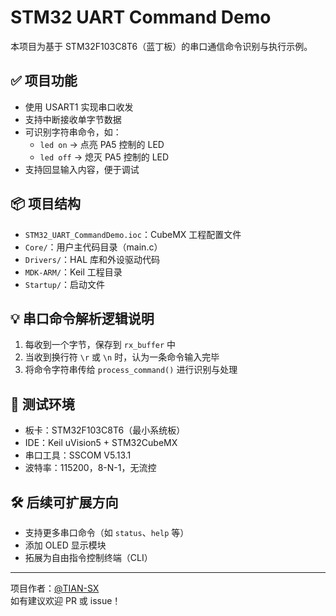 # STM32 UART Command Demo

本项目为基于 STM32F103C8T6（蓝丁板）的串口通信命令识别与执行示例。

## ✅ 项目功能

- 使用 USART1 实现串口收发
- 支持中断接收单字节数据
- 可识别字符串命令，如：
  - `led on` → 点亮 PA5 控制的 LED
  - `led off` → 熄灭 PA5 控制的 LED
- 支持回显输入内容，便于调试

## 📦 项目结构

- `STM32_UART_CommandDemo.ioc`：CubeMX 工程配置文件
- `Core/`：用户主代码目录（main.c）
- `Drivers/`：HAL 库和外设驱动代码
- `MDK-ARM/`：Keil 工程目录
- `Startup/`：启动文件

## 💡 串口命令解析逻辑说明

1. 每收到一个字节，保存到 `rx_buffer` 中
2. 当收到换行符 `\r` 或 `\n` 时，认为一条命令输入完毕
3. 将命令字符串传给 `process_command()` 进行识别与处理

## 🧪 测试环境

- 板卡：STM32F103C8T6（最小系统板）
- IDE：Keil uVision5 + STM32CubeMX
- 串口工具：SSCOM V5.13.1
- 波特率：115200，8-N-1，无流控

## 🛠️ 后续可扩展方向

- 支持更多串口命令（如 `status`、`help` 等）
- 添加 OLED 显示模块
- 拓展为自由指令控制终端（CLI）

---

项目作者：[@TIAN-SX](https://github.com/TIAN-SX)  
如有建议欢迎 PR 或 issue！

